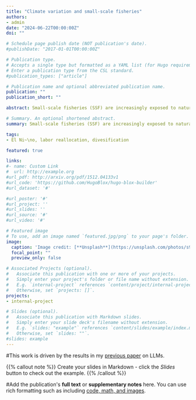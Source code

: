 ```yaml
---
title: "Climate variation and small-scale fisheries"
authors:
- admin
date: "2024-06-22T00:00:00Z"
doi: ""

# Schedule page publish date (NOT publication's date).
#publishDate: "2017-01-01T00:00:00Z"

# Publication type.
# Accepts a single type but formatted as a YAML list (for Hugo requirements).
# Enter a publication type from the CSL standard.
#publication_types: ["article"]

# Publication name and optional abbreviated publication name.
publication: ""
publication_short: ""

abstract: Small-scale fisheries (SSF) are increasingly exposed to natural and anthropogenic stressors, including climatic shocks, which contribute to high interannual and seasonal variability in catch and income. Diversification across species, space, and time as a means of reducing risk and uncertainty is well documented in fisheries, though there is little empirical evidence in open-access systems. Literature on diversification across non-fishing industries is more limited. In developing countries, agriculture, a similar climate-sensitive sector, studies show that climate variability has led to various outcomes, such as income loss, labor reallocation, and migration. Similar impacts could be anticipated in fishing communities, affecting their ability to diversify and adapt to climate variability. Here, I estimate the effect of El Nino Southern Oscillation (ENSO), a major source of global climate variability, on fishery landings, ex-vessel revenue, and household income in small-scale fishing municipalities in Mexico from 2006-2020. Results indicate that ENSO, a 1°C anomaly of either warming or cooling, decreases diversification of fishery landings and ex-vessel revenue, while increasing average total landings, ex-vessel revenue, and household fishing income by 7%, 9%, and 10%, respectively. This highlights the importance of specialization as an adaptive strategy. On the other hand, income from non-fishing industries becomes more diversified during ENSO events, despite falling overall by 18% on average. Income from industries like construction, manufacturing, and agriculture decreases during warming events. Households compensate with non-labor income from sources such as informal loans and savings. The open-access, multi-gear, and multi-species nature of SSF allows fishers the ability to opportunistically shift target fisheries, potentially reducing labor reallocation to non-fishing industries. Alternatively, these industries are also negatively impacted by ENSO, and the lack of climate-resilient alternatives underscores the importance of fishing income in SSF households.

# Summary. An optional shortened abstract.
summary: Small-scale fisheries (SSF) are increasingly exposed to natural and anthropogenic stressors, including climatic shocks, which contribute to high interannual and seasonal variability in catch and income. Here I explore adaptation strategies withing small-scale fishing communities.

tags:
- El Ni~\no, labor reallocation, divesification

featured: true

links:
#- name: Custom Link
#  url: http://example.org
#url_pdf: http://arxiv.org/pdf/1512.04133v1
#url_code: 'https://github.com/HugoBlox/hugo-blox-builder'
#url_dataset: '#'

#url_poster: '#'
#url_project: ''
#url_slides: ''
#url_source: '#'
#url_video: '#'

# Featured image
# To use, add an image named `featured.jpg/png` to your page's folder. 
image:
  caption: 'Image credit: [**Unsplash**](https://unsplash.com/photos/s9CC2SKySJM)'
  focal_point: ""
  preview_only: false

# Associated Projects (optional).
#   Associate this publication with one or more of your projects.
#   Simply enter your project's folder or file name without extension.
#   E.g. `internal-project` references `content/project/internal-project/index.md`.
#   Otherwise, set `projects: []`.
projects:
- internal-project

# Slides (optional).
#   Associate this publication with Markdown slides.
#   Simply enter your slide deck's filename without extension.
#   E.g. `slides: "example"` references `content/slides/example/index.md`.
#   Otherwise, set `slides: ""`.
#slides: example
---
```


#This work is driven by the results in my [previous paper](/publication/conference-paper/) on LLMs.

{{% callout note %}}
Create your slides in Markdown - click the *Slides* button to check out the example.
{{% /callout %}}

#Add the publication's **full text** or **supplementary notes** here. You can use rich formatting such as including [code, math, and images](https://docs.hugoblox.com/content/#writing-markdown-latex/).
